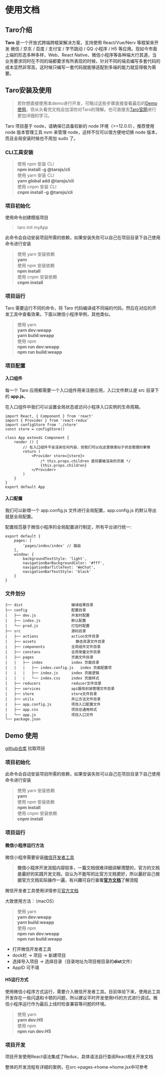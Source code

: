 # 使用文档

## Taro介绍
  **Taro** 是一个开放式跨端跨框架解决方案，支持使用 React/Vue/Nerv 等框架来开发 微信 / 京东 / 百度 / 支付宝 / 字节跳动 / QQ 小程序 / H5 等应用。现如今市面上端的形态多种多样，Web、React Native、微信小程序等各种端大行其道，当业务要求同时在不同的端都要求有所表现的时候，针对不同的端去编写多套代码的成本显然非常高，这时候只编写一套代码就能够适配到多端的能力就显得极为需要。

## Taro安装及使用
>若你想直接使用本demo进行开发，可略过这些步骤直接查看最后的[Demo 使用](#demo)。但从头看完文档会加深你对Taro的理解。也可直接去[Taro官网](https://docs.taro.zone/docs/README)进行更加详细的学习。

Taro 项目基于 node，请确保已具备较新的 node 环境（>=12.0.0），推荐使用 node 版本管理工具 nvm 来管理 node，这样不仅可以很方便地切换 node 版本，而且全局安装时候也不用加 sudo 了。

### CLI工具安装
>使用 npm 安装 CLI  
>**npm install -g @tarojs/cli**   
>使用 yarn 安装 CLI  
>**yarn global add @tarojs/cli**  
>使用 cnpm 安装 CLI  
>**cnpm install -g @tarojs/cli**

### 项目初始化
使用命令创建模版项目  
>taro init myApp

此命令会自动安装项目所需的依赖，如果安装失败可以自己在项目目录下自己使用命令进行安装
>使用 yarn 安装依赖  
>**yarn**  
>使用 npm 安装依赖  
>**npm install**  
>使用 cnpm 安装依赖  
>**cnpm install**  

### 项目运行
Taro 需要运行不同的命令，将 Taro 代码编译成不同端的代码，然后在对应的开发工具中查看效果。下面以微信小程序举例，其他类似。
>使用 yarn  
>**yarn dev:weapp**  
>**yarn build:weapp**  
>使用 npm  
>**npm run dev:weapp**  
>**npm run build:weapp**  

### 项目配置

#### 入口组件
每一个 Taro 应用都需要一个入口组件用来注册应用，入口文件默认是 src 目录下的 **app.js**。

在入口组件中我们可以设置全局状态或访问小程序入口实例的生命周期。
	
	import React, { Component } from 'react'
	import { Provider } from 'react-redux'
	import configStore from './store'
	const store = configStore()

	class App extends Component {
		render () {
    		// 在入口组件不会渲染任何内容，但我们可以在这里做类似于状态管理的事情
    		return (
      			<Provider store={store}>
        			/* this.props.children 是将要被渲染的页面 */
        			{this.props.children}
      			</Provider>
    		)
		}
	}
	export default App

#### 入口配置
我们可以新增一个 app.config.js 文件进行全局配置，app.config.js 的默认导出就是全局配置。

配置规范基于微信小程序的全局配置进行制定，所有平台进行统一:

	export default {
  		pages: [
    		'pages/index/index' // 路由
  		],
  		window: {
    		backgroundTextStyle: 'light',
    		navigationBarBackgroundColor: '#fff',
    		navigationBarTitleText: 'WeChat',
    		navigationBarTextStyle: 'black'
  		}
	}

### 文件划分

	├── dist                      编译结果目录
	├── config                    配置目录
	|   ├── dev.js                开发时配置
	|   ├── index.js              默认配置
	|   └── prod.js               打包时配置
	├── src                       源码目录
	|   ├── actions               action文件目录
	|   ├── assets              	静态资源文件目录
	|   ├── components            全局组件文件目录
	|   ├── constans              全局常量文件目录
	|   ├── pages                 页面文件目录
	|   |   ├── index             index 页面目录
	|   |   |   ├── index.config.js   index 页面配置项
	|   |   |   ├── index.js      index 页面逻辑
	|   |   |   └── index.css     index 页面样式
	|   ├── reducers              reducer文件目录
	|   ├── services              api服务封装管理文件目录
	|   ├── store                 store文件目录
	|   ├── utils                 共公方法文件目录
	|   ├── app.config.js         项目入口配置文件
	|   ├── app.css               项目总通用样式
	|   └── app.js                项目入口文件
	└── package.json

## Demo 使用
<a name=“demo”></a>
[github仓库](https://github.com/ptcp3/taro-demo#demo) 拉取项目

### 项目初始化

此命令会自动安装项目所需的依赖，如果安装失败可以自己在项目目录下自己使用命令进行安装
>使用 yarn 安装依赖  
>**yarn**  
>使用 npm 安装依赖  
>**npm install**  
>使用 cnpm 安装依赖  
>**cnpm install**  

### 项目运行
#### 微信小程序运行方法  
微信小程序需要安装[微信开发者工具](https://developers.weixin.qq.com/miniprogram/dev/devtools/stable.html)

>**微信小程序开发流程内容较多，一篇文档很难详细讲解清楚的，官方的文档是最好的实践开发文档，自认为不能写的比官方文档更好，所以最好自己根据官方文档实际操作一遍，有兴趣可自行查看[官方文档](https://developers.weixin.qq.com/miniprogram/dev/framework/)了解流程**

微信开发者工具使用详情参见[官方文档](https://developers.weixin.qq.com/miniprogram/dev/devtools/devtools.html)

大致使用方法：（macOS）  
>使用 yarn  
>**yarn dev:weapp**  
>**yarn build:weapp**  
>使用 npm  
>**npm run dev:weapp**  
>**npm run build:weapp**  
+ 打开微信开发者工具
+ dock栏 -> 项目 -> 新建项目
+ 选择导入项目 -> 选择目录（目录地址为项目根目录的**dist**文件）
+ AppID 可不填

#### H5运行方式
使用微信小程序方式运行，需要介入微信开发者工具。目前体验下来，使用此工具开发存在一些闪退和卡顿的问题，所以建议平时开发使用H5的方式进行调试。微信小程序运行作为最后上线时检查兼容等问题的环境。
>使用 yarn  
>**yarn dev:H5**  
>使用 npm  
>**npm run dev:H5**   

### 项目开发
项目开发使用React语法集成了Redux，具体语法自行查阅React相关开发文档 
 
整体的开发流程有详细的案例，在src->pages->home->home.jsx中可参考

